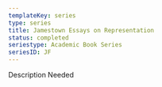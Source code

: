 ```yaml
---
templateKey: series
type: series
title: Jamestown Essays on Representation
status: completed
seriestype: Academic Book Series
seriesID: JF
---
```

Description Needed